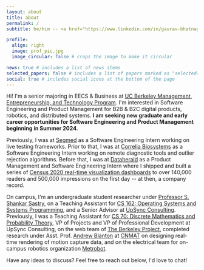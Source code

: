 ```yaml
---
layout: about
title: about
permalink: /
subtitle: he/him -- <a href="https://www.linkedin.com/in/gaurav-bhatnagar/">LinkedIn</a> --  <a href="mailto:gbhatnagar@berkeley.edu">gbhatnagar@berkeley.edu</a>

profile:
  align: right
  image: prof_pic.jpg
  image_circular: false # crops the image to make it circular

news: true # includes a list of news items
selected_papers: false # includes a list of papers marked as "selected={true}"
social: true # includes social icons at the bottom of the page
---
```


Hi! I'm a senior majoring in EECS & Business at <a href='https://met.berkeley.edu/'>UC Berkeley Management, Entrepreneurship, and Technology Program</a>. I'm interested in Software Engineering and Product Management for B2B & B2C digital products, robotics, and distributed systems. **I am seeking new graduate and early career opportunities for Software Engineering and Product Management beginning in Summer 2024**.

Previously, I was at [Segmed](https://www.segmed.ai) as a Software Engineering Intern working on live testing frameworks. Prior to that, I was at [Correlia Biosystems](https://correliabio.com) as a Software Engineering Intern working on remote diagnostic tools and outlier rejection algorithms. Before that, I was at [Dataherald](http://dataherald.com) as a Product Management and Software Engineering Intern where I shipped and built a series of [Census 2020 real-time visualization dashboards](https://www.sunherald.com/news/local/article253451084.html) to over 140,000 readers and 500,000 impressions on the first day -- at then, a company record.

On campus, I'm an undergraduate student researcher under [Professor S. Shankar Sastry](http://people.eecs.berkeley.edu/~sastry/), on a Teaching Assistant for [CS 162: Operating Systems and Systems Programming](https://cs162.org), and a Senior Advisor at [UpSync Consulting](https://www.upsyncberkeley.com). Previously, I was a Teaching Assistant for [CS 70: Discrete Mathematics and Probability Theory](https://www.eecs70.org), VP of Projects and VP of Professional Development at UpSync Consulting, on the web team of [The Berkeley Project](https://www.berkeleyproject.org), completed research under Asst. Prof. [Andrew Blanton](https://music.berkeley.edu/people/7195-2/) at [CNMAT](https://cnmat.berkeley.edu) on designing real-time rendering of motion capture data, and on the electrical team for on-campus robotics organization [Metrobot](https://github.com/metrobot-research).

Have any ideas to discuss? Feel free to reach out below, I'd love to chat!
